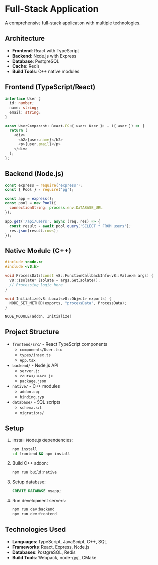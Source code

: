 # Full-Stack Application

A comprehensive full-stack application with multiple technologies.

## Architecture

- **Frontend**: React with TypeScript
- **Backend**: Node.js with Express
- **Database**: PostgreSQL
- **Cache**: Redis
- **Build Tools**: C++ native modules

## Frontend (TypeScript/React)

```typescript
interface User {
  id: number;
  name: string;
  email: string;
}

const UserComponent: React.FC<{ user: User }> = ({ user }) => {
  return (
    <div>
      <h2>{user.name}</h2>
      <p>{user.email}</p>
    </div>
  );
};
```

## Backend (Node.js)

```javascript
const express = require('express');
const { Pool } = require('pg');

const app = express();
const pool = new Pool({
  connectionString: process.env.DATABASE_URL
});

app.get('/api/users', async (req, res) => {
  const result = await pool.query('SELECT * FROM users');
  res.json(result.rows);
});
```

## Native Module (C++)

```cpp
#include <node.h>
#include <v8.h>

void ProcessData(const v8::FunctionCallbackInfo<v8::Value>& args) {
  v8::Isolate* isolate = args.GetIsolate();
  // Processing logic here
}

void Initialize(v8::Local<v8::Object> exports) {
  NODE_SET_METHOD(exports, "processData", ProcessData);
}

NODE_MODULE(addon, Initialize)
```

## Project Structure

- `frontend/src/` - React TypeScript components
  - `components/User.tsx`
  - `types/index.ts`
  - `App.tsx`
- `backend/` - Node.js API
  - `server.js`
  - `routes/users.js`
  - `package.json`
- `native/` - C++ modules
  - `addon.cpp`
  - `binding.gyp`
- `database/` - SQL scripts
  - `schema.sql`
  - `migrations/`

## Setup

1. Install Node.js dependencies:
   ```bash
   npm install
   cd frontend && npm install
   ```

2. Build C++ addon:
   ```bash
   npm run build:native
   ```

3. Setup database:
   ```sql
   CREATE DATABASE myapp;
   ```

4. Run development servers:
   ```bash
   npm run dev:backend
   npm run dev:frontend
   ```

## Technologies Used

- **Languages**: TypeScript, JavaScript, C++, SQL
- **Frameworks**: React, Express, Node.js
- **Databases**: PostgreSQL, Redis
- **Build Tools**: Webpack, node-gyp, CMake